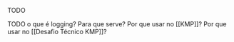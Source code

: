 TODO

TODO o que é logging? Para que serve? Por que usar no [[KMP]]? Por que usar no [[Desafio Técnico KMP]]?